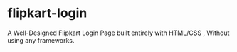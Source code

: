 # flipkart-login
A Well-Designed Flipkart Login Page built entirely with  HTML/CSS , Without using any  frameworks.
